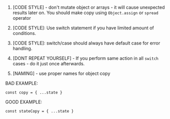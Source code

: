 1. [CODE STYLE] - don't mutate object or arrays - it will cause unexpected results later on. You should make copy using `Object.assign` or `spread` operator
2. [CODE STYLE]: Use switch statement if you have limited amount of conditions.
3. [CODE STYLE]: switch/case should always have default case for error handling.
4. [DONT REPEAT YOURSELF] - If you perform same action in all `switch` cases - do it just once afterwards.

6. [NAMING] - use proper names for object copy 


BAD EXAMPLE:
```
const copy = { ...state }

```

GOOD EXAMPLE: 
```
const stateCopy = { ...state }
```
